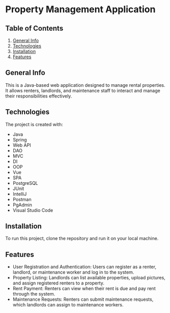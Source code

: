 # Property Management Application

## Table of Contents
1. [General Info](#general-info)
2. [Technologies](#technologies)
3. [Installation](#installation)
4. [Features](#features)

## General Info
This is a Java-based web application designed to manage rental properties. It allows renters, landlords, and maintenance staff to interact and manage their responsibilities effectively.

## Technologies
The project is created with:
* Java
* Spring
* Web API
* DAO
* MVC
* DI
* OOP
* Vue
* SPA
* PostgreSQL
* JUnit
* IntelliJ
* Postman
* PgAdmin
* Visual Studio Code

## Installation
To run this project, clone the repository and run it on your local machine.

## Features
* User Registration and Authentication: Users can register as a renter, landlord, or maintenance worker and log in to the system.
* Property Listing: Landlords can list available properties, upload pictures, and assign registered renters to a property.
* Rent Payment: Renters can view when their rent is due and pay rent through the system.
* Maintenance Requests: Renters can submit maintenance requests, which landlords can assign to maintenance workers.

